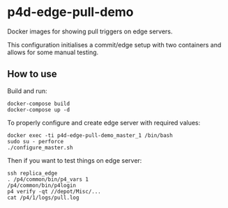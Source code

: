 # p4d-edge-pull-demo
Docker images for showing pull triggers on edge servers.

This configuration initialises a commit/edge setup with two containers and allows for some manual testing.

## How to use

Build and run:

    docker-compose build
    docker-compose up -d

To properly configure and create edge server with required values:

    docker exec -ti p4d-edge-pull-demo_master_1 /bin/bash
    sudo su - perforce
    ./configure_master.sh

Then if you want to test things on edge server:

    ssh replica_edge
    . /p4/common/bin/p4_vars 1
    /p4/common/bin/p4login
    p4 verify -qt //depot/Misc/...
    cat /p4/1/logs/pull.log
